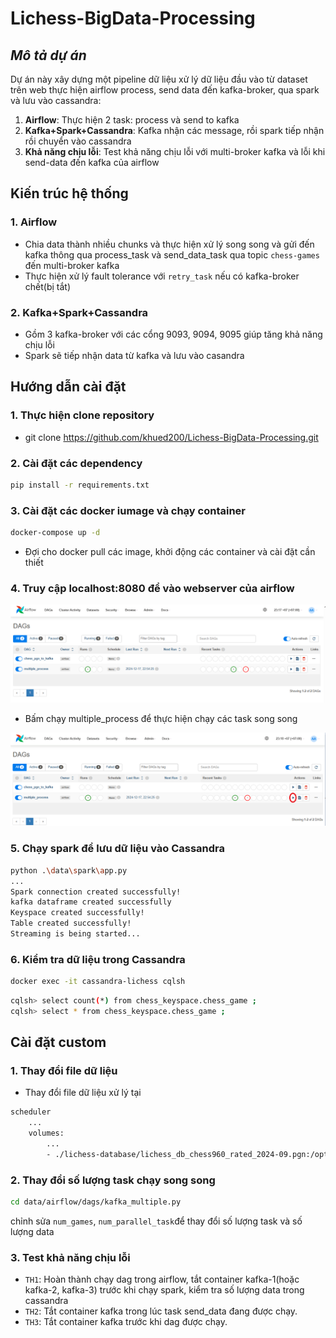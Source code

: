 # Lichess-BigData-Processing

## *Mô tả dự án*

Dự án này xây dựng một pipeline dữ liệu xử lý dữ liệu đầu vào từ dataset trên web thực hiện airflow process, send data đến kafka-broker, qua spark và lưu vào cassandra:
1. **Airflow**: Thực hiện 2 task: process và send to kafka
2. **Kafka+Spark+Cassandra**: Kafka nhận các message, rồi spark tiếp nhận rồi chuyển vào cassandra
3. **Khả năng chịu lỗi**: Test khả năng chịu lỗi với multi-broker kafka và lỗi khi send-data đến kafka của airflow

## **Kiến trúc hệ thống**
### **1. Airflow**
- Chia data thành nhiều chunks và thực hiện xử lý song song và gửi đến kafka thông qua process_task và send_data_task qua topic `chess-games` đến multi-broker kafka
- Thực hiện xử lý fault tolerance với `retry_task` nếu có kafka-broker chết(bị tắt)
### **2. Kafka+Spark+Cassandra**
- Gồm 3 kafka-broker với các cổng 9093, 9094, 9095 giúp tăng khả năng chịu lỗi
- Spark sẽ tiếp nhận data từ kafka và lưu vào casandra

## **Hướng dẫn cài đặt**
### **1. Thực hiện clone repository**
- git clone https://github.com/khued200/Lichess-BigData-Processing.git
### **2. Cài đặt các dependency**
```bash
pip install -r requirements.txt
```
### **3. Cài đặt các docker iumage và chạy container**
```bash
docker-compose up -d
```
- Đợi cho docker pull các image, khởi động các container và cài đặt cần thiết

### **4. Truy cập localhost:8080 để vào webserver của airflow**
![alt text](image/airflow.png)
- Bấm chạy multiple_process để thực hiện chạy các task song song

![alt text](image/running_dag.png)

### **5. Chạy spark để lưu dữ liệu vào Cassandra**
```bash
python .\data\spark\app.py 
...
Spark connection created successfully!
kafka dataframe created successfully
Keyspace created successfully!
Table created successfully!
Streaming is being started...
```

### **6. Kiểm tra dữ liệu trong Cassandra**
```bash
docker exec -it cassandra-lichess cqlsh
```

```bash
cqlsh> select count(*) from chess_keyspace.chess_game ;
cqlsh> select * from chess_keyspace.chess_game ;
```

## **Cài đặt custom**
### **1. Thay đổi file dữ liệu**
- Thay đổi file dữ liệu xử lý tại 
```bash
scheduler
    ...
    volumes:
        ...
        - ./lichess-database/lichess_db_chess960_rated_2024-09.pgn:/opt/airflow/lichess_db_chess960_rated_2024-09.pgn
```
### **2. Thay đổi số lượng task chạy song song**
```bash
cd data/airflow/dags/kafka_multiple.py
```
chỉnh sửa `num_games`, `num_parallel_task`để thay đổi số lượng task và số lượng data

### **3. Test khả năng chịu lỗi**
- `TH1`: Hoàn thành chạy dag trong airflow, tắt container kafka-1(hoặc kafka-2, kafka-3) trước khi chạy spark, kiểm tra số lượng data trong cassandra
- `TH2`: Tắt container kafka trong lúc task send_data đang được chạy.
- `TH3`: Tắt container kafka trước khi dag được chạy.